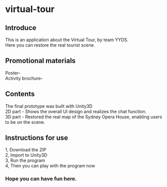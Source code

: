 # virtual-tour
## Introduce
This is an application about the Virtual Tour, by team YYDS.<br>
Here you can restore the real tourist scene.

## Promotional materials
Poster-<br>
Activity brochure-<br>

## Contents
The final prototype was built with Unity3D<br>
2D part - Shows the overall UI design and realizes the chat function.<br>
3D part - Restored the real map of the Sydney Opera House, enabling users to be on the scene.<br>

## Instructions for use
1, Download the ZIP<br>
2, Import to Unity3D<br>
3, Run the program<br>
4, Then you can play with the program now<br>

### Hope you can have fun here.
